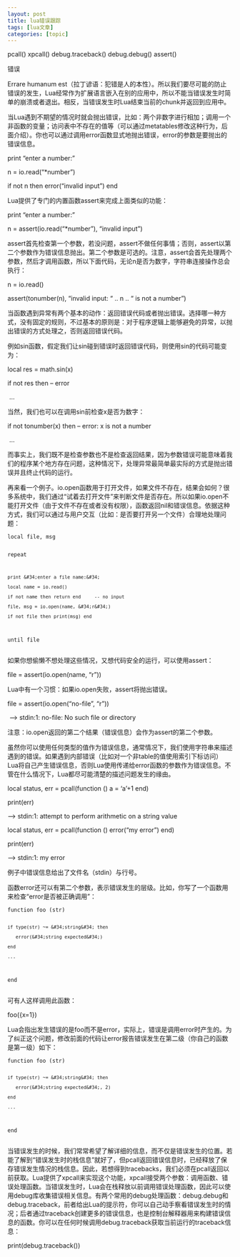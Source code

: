 ```yaml
---
layout: post
title: lua错误跟踪 
tags: [lua文章]
categories: [topic]
---
```

<p>pcall() xpcall()  debug.traceback() debug.debug() assert()</p>
<p>错误</p>
<p>Errare humanum est（拉丁谚语：犯错是人的本性）。所以我们要尽可能的防止错误的发生，Lua经常作为扩展语言嵌入在别的应用中，所以不能当错误发生时简单的崩溃或者退出。相反，当错误发生时Lua结束当前的chunk并返回到应用中。</p>
<p>当Lua遇到不期望的情况时就会抛出错误，比如：两个非数字进行相加；调用一个非函数的变量；访问表中不存在的值等（可以通过metatables修改这种行为，后面介绍）。你也可以通过调用error函数显式地抛出错误，error的参数是要抛出的错误信息。</p>
<p>print “enter a number:”</p>
<p>n = io.read(“*number”)</p>
<p>if not n then error(“invalid input”) end</p>
<p>Lua提供了专门的内置函数assert来完成上面类似的功能：</p>
<p>print “enter a number:”</p>
<p>n = assert(io.read(“*number”), “invalid input”)</p>
<p>assert首先检查第一个参数，若没问题，assert不做任何事情；否则，assert以第二个参数作为错误信息抛出。第二个参数是可选的。注意，assert会首先处理两个参数，然后才调用函数，所以下面代码，无论n是否为数字，字符串连接操作总会执行：</p>
<p>n = io.read()</p>
<p>assert(tonumber(n), “invalid input: “ .. n .. “ is not a number”)</p>
<p>当函数遇到异常有两个基本的动作：返回错误代码或者抛出错误。选择哪一种方式，没有固定的规则，不过基本的原则是：对于程序逻辑上能够避免的异常，以抛出错误的方式处理之，否则返回错误代码。</p>
<p>例如sin函数，假定我们让sin碰到错误时返回错误代码，则使用sin的代码可能变为：</p>
<p>local res = math.sin(x)</p>
<p>if not res then      – error</p>
<p>​    …</p>
<p>当然，我们也可以在调用sin前检查x是否为数字：</p>
<p>if not tonumber(x) then     – error: x is not a number</p>
<p>​    …</p>
<p>而事实上，我们既不是检查参数也不是检查返回结果，因为参数错误可能意味着我们的程序某个地方存在问题，这种情况下，处理异常最简单最实际的方式是抛出错误并且终止代码的运行。</p>
<p>再来看一个例子。io.open函数用于打开文件，如果文件不存在，结果会如何？很多系统中，我们通过“试着去打开文件”来判断文件是否存在。所以如果io.open不能打开文件（由于文件不存在或者没有权限），函数返回nil和错误信息。依据这种方式，我们可以通过与用户交互（比如：是否要打开另一个文件）合理地处理问题：</p>
<pre><code>local file, msg

repeat

    print &#34;enter a file name:&#34;

    local name = io.read()

    if not name then return end     -- no input

    file, msg = io.open(name, &#34;r&#34;)

    if not file then print(msg) end

until file
</code></pre><p>如果你想偷懒不想处理这些情况，又想代码安全的运行，可以使用assert：</p>
<p>file = assert(io.open(name, “r”))</p>
<p>Lua中有一个习惯：如果io.open失败，assert将抛出错误。</p>
<p>file = assert(io.open(“no-file”, “r”))</p>
<p>​       –&gt; stdin:1: no-file: No such file or directory</p>
<p>注意：io.open返回的第二个结果（错误信息）会作为assert的第二个参数。</p>
<p>虽然你可以使用任何类型的值作为错误信息，通常情况下，我们使用字符串来描述遇到的错误。如果遇到内部错误（比如对一个非table的值使用索引下标访问）Lua将自己产生错误信息，否则Lua使用传递给error函数的参数作为错误信息。不管在什么情况下，Lua都尽可能清楚的描述问题发生的缘由。</p>
<p>local status, err = pcall(function () a = ‘a’+1 end)</p>
<p>print(err)</p>
<p>–&gt; stdin:1: attempt to perform arithmetic on a string value</p>
<p>local status, err = pcall(function () error(“my error”) end)</p>
<p>print(err)</p>
<p>–&gt; stdin:1: my error</p>
<p>例子中错误信息给出了文件名（stdin）与行号。</p>
<p>函数error还可以有第二个参数，表示错误发生的层级。比如，你写了一个函数用来检查“error是否被正确调用”：</p>
<pre><code>function foo (str)

    if type(str) ~= &#34;string&#34; then

       error(&#34;string expected&#34;)

    end

    ...

end
</code></pre><p>可有人这样调用此函数：</p>
<p>foo({x=1})</p>
<p>Lua会指出发生错误的是foo而不是error，实际上，错误是调用error时产生的。为了纠正这个问题，修改前面的代码让error报告错误发生在第二级（你自己的函数是第一级）如下：</p>
<pre><code>function foo (str)

    if type(str) ~= &#34;string&#34; then

       error(&#34;string expected&#34;, 2)

    end

    ...

end
</code></pre><p>当错误发生的时候，我们常常希望了解详细的信息，而不仅是错误发生的位置。若能了解到“错误发生时的栈信息”就好了，但pcall返回错误信息时，已经释放了保存错误发生情况的栈信息。因此，若想得到tracebacks，我们必须在pcall返回以前获取。Lua提供了xpcall来实现这个功能，xpcall接受两个参数：调用函数、错误处理函数。当错误发生时，Lua会在栈释放以前调用错误处理函数，因此可以使用debug库收集错误相关信息。有两个常用的debug处理函数：debug.debug和debug.traceback，前者给出Lua的提示符，你可以自己动手察看错误发生时的情况；后者通过traceback创建更多的错误信息，也是控制台解释器用来构建错误信息的函数。你可以在任何时候调用debug.traceback获取当前运行的traceback信息：</p>
<p>print(debug.traceback())</p>
